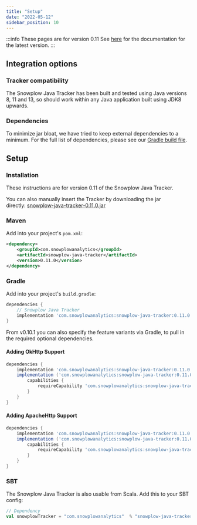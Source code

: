 ```yaml
---
title: "Setup"
date: "2022-05-12"
sidebar_position: 10
---
```


:::info These pages are for version 0.11
See [here](/docs/sources/trackers/java-tracker/installation-and-set-up/index.md) for the documentation for the latest version.
:::

## Integration options

### Tracker compatibility

The Snowplow Java Tracker has been built and tested using Java versions 8, 11 and 13, so should work within any Java application built using JDK8 upwards.

### Dependencies

To minimize jar bloat, we have tried to keep external dependencies to a minimum. For the full list of dependencies, please see our [Gradle build file](https://github.com/snowplow/snowplow-java-tracker/blob/master/build.gradle).

## Setup

### Installation

These instructions are for version 0.11 of the Snowplow Java Tracker.

You can also manually insert the Tracker by downloading the jar directly: [snowplow-java-tracker-0.11.0.jar](https://bintray.com/snowplow/snowplow-maven/download_file?file_path=com%2Fsnowplowanalytics%2Fsnowplow-java-tracker%2F0.11.0%2Fsnowplow-java-tracker-0.11.0.jar)

### Maven

Add into your project's `pom.xml`:

```xml
<dependency>
    <groupId>com.snowplowanalytics</groupId>
    <artifactId>snowplow-java-tracker</artifactId>
    <version>0.11.0</version>
</dependency>
```

### Gradle

Add into your project's `build.gradle`:

```gradle
dependencies {
    // Snowplow Java Tracker
    implementation 'com.snowplowanalytics:snowplow-java-tracker:0.11.0'
}
```

From v0.10.1 you can also specify the feature variants via Gradle, to pull in the required optional dependencies.

#### Adding OkHttp Support

```gradle
dependencies {
    implementation 'com.snowplowanalytics:snowplow-java-tracker:0.11.0'
    implementation ('com.snowplowanalytics:snowplow-java-tracker:0.11.0') {
        capabilities {
            requireCapability 'com.snowplowanalytics:snowplow-java-tracker-okhttp-support:0.11.0'
        }
    }
}
```

#### Adding ApacheHttp Support

```gradle
dependencies {
    implementation 'com.snowplowanalytics:snowplow-java-tracker:0.11.0'
    implementation ('com.snowplowanalytics:snowplow-java-tracker:0.11.0') {
        capabilities {
            requireCapability 'com.snowplowanalytics:snowplow-java-tracker-apachehttp-support:0.11.0'
        }
    }
}
```

### SBT

The Snowplow Java Tracker is also usable from Scala. Add this to your SBT config:

```scala
// Dependency
val snowplowTracker = "com.snowplowanalytics"  % "snowplow-java-tracker"  % "0.11.0"
```
